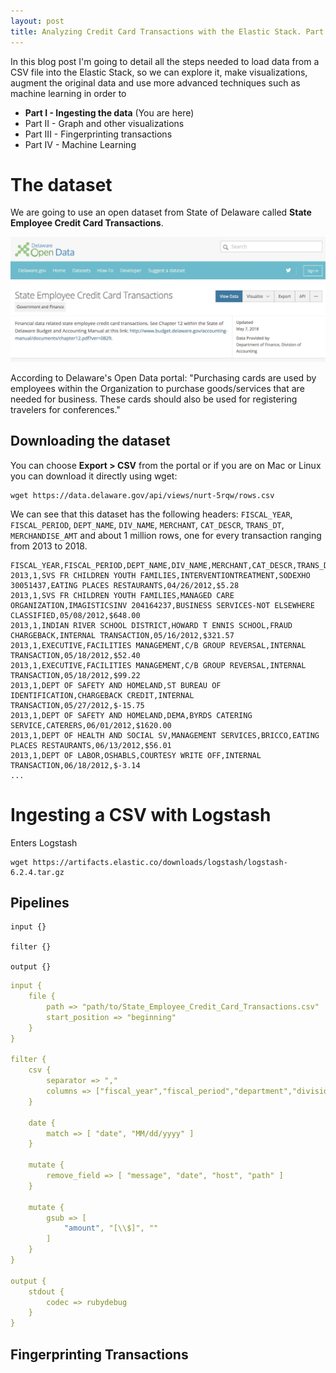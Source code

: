 ```yaml
---
layout: post
title: Analyzing Credit Card Transactions with the Elastic Stack. Part 1 - Ingesting
---
```


In this blog post I'm going to detail all the steps needed to load data from a CSV file into the Elastic Stack, so we can explore it, make visualizations, augment the original data and use more advanced techniques such as machine learning in order to 

* **Part I - Ingesting the data** (You are here)
* Part II - Graph and other visualizations
* Part III - Fingerprinting transactions
* Part IV - Machine Learning

# The dataset

We are going to use an open dataset from State of Delaware called **State Employee Credit Card Transactions**. 

![State of Delaware's Open Data Portal (https://data.delaware.gov/)](/images/delaware/portal.jpg)

According to Delaware's Open Data portal: "Purchasing cards are used by employees within the Organization to purchase goods/services that are needed for business. These cards should also be used for registering travelers for conferences."

## Downloading the dataset
You can choose **Export > CSV** from the portal or if you are on Mac or Linux you can download it directly using wget:
```
wget https://data.delaware.gov/api/views/nurt-5rqw/rows.csv
```




We can see that this dataset has the following headers: `FISCAL_YEAR`, `FISCAL_PERIOD`, `DEPT_NAME`, `DIV_NAME`, `MERCHANT`, `CAT_DESCR`, `TRANS_DT`, `MERCHANDISE_AMT` and about 1 million rows, one for every transaction ranging from 2013 to 2018.

```
FISCAL_YEAR,FISCAL_PERIOD,DEPT_NAME,DIV_NAME,MERCHANT,CAT_DESCR,TRANS_DT,MERCHANDISE_AMT
2013,1,SVS FR CHILDREN YOUTH FAMILIES,INTERVENTIONTREATMENT,SODEXHO 30051437,EATING PLACES RESTAURANTS,04/26/2012,$5.28
2013,1,SVS FR CHILDREN YOUTH FAMILIES,MANAGED CARE ORGANIZATION,IMAGISTICSINV 204164237,BUSINESS SERVICES-NOT ELSEWHERE CLASSIFIED,05/08/2012,$648.00
2013,1,INDIAN RIVER SCHOOL DISTRICT,HOWARD T ENNIS SCHOOL,FRAUD CHARGEBACK,INTERNAL TRANSACTION,05/16/2012,$321.57
2013,1,EXECUTIVE,FACILITIES MANAGEMENT,C/B GROUP REVERSAL,INTERNAL TRANSACTION,05/18/2012,$52.40
2013,1,EXECUTIVE,FACILITIES MANAGEMENT,C/B GROUP REVERSAL,INTERNAL TRANSACTION,05/18/2012,$99.22
2013,1,DEPT OF SAFETY AND HOMELAND,ST BUREAU OF IDENTIFICATION,CHARGEBACK CREDIT,INTERNAL TRANSACTION,05/27/2012,$-15.75
2013,1,DEPT OF SAFETY AND HOMELAND,DEMA,BYRDS CATERING SERVICE,CATERERS,06/01/2012,$1620.00
2013,1,DEPT OF HEALTH AND SOCIAL SV,MANAGEMENT SERVICES,BRICCO,EATING PLACES RESTAURANTS,06/13/2012,$56.01
2013,1,DEPT OF LABOR,OSHABLS,COURTESY WRITE OFF,INTERNAL TRANSACTION,06/18/2012,$-3.14
...
```

# Ingesting a CSV with Logstash

Enters Logstash
```
wget https://artifacts.elastic.co/downloads/logstash/logstash-6.2.4.tar.gz
```

## Pipelines
```
input {}

filter {}

output {}
```

```yaml
input {
    file {
        path => "path/to/State_Employee_Credit_Card_Transactions.csv"
        start_position => "beginning"
    }
}

filter {
    csv {
        separator => ","
        columns => ["fiscal_year","fiscal_period","department","division","merchant","category","date","amount"]
    }

    date {
        match => [ "date", "MM/dd/yyyy" ]
    }

    mutate {
        remove_field => [ "message", "date", "host", "path" ]
    }

    mutate {
        gsub => [
            "amount", "[\\$]", ""
        ]
    }
}

output {
    stdout {
        codec => rubydebug
    }
}
```

## Fingerprinting Transactions
